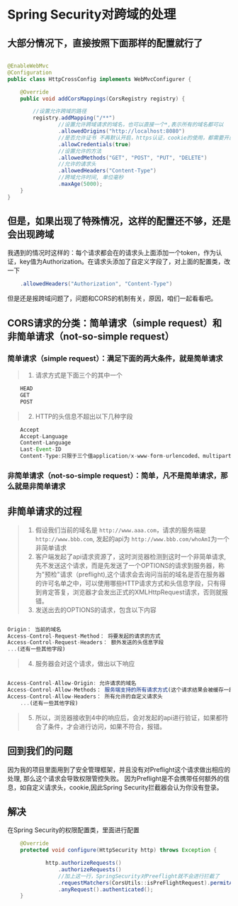 # Spring Security对跨域的处理

## 大部分情况下，直接按照下面那样的配置就行了

```java

@EnableWebMvc
@Configuration
public class HttpCrossConfig implements WebMvcConfigurer {

	@Override
	public void addCorsMappings(CorsRegistry registry) {

		//设置允许跨域的路径
		registry.addMapping("/**")
				//设置允许跨域请求的域名，也可以直接一个*,表示所有的域名都可以
				.allowedOrigins("http://localhost:8080")
				//是否允许证书 不再默认开启，https认证，cookie的使用，都需要开启这个
				.allowCredentials(true)
				//设置允许的方法
				.allowedMethods("GET", "POST", "PUT", "DELETE")
				//允许的请求头
				.allowedHeaders("Content-Type")
				//跨域允许时间, 单位毫秒
				.maxAge(5000);
	}
}

```

## 但是，如果出现了特殊情况，这样的配置还不够，还是会出现跨域
我遇到的情况时这样的：每个请求都会在的请求头上面添加一个token，作为认证，key值为Authorization。在请求头添加了自定义字段了，对上面的配置类，改一下
```java
	.allowedHeaders("Authorization", "Content-Type")
```
但是还是报跨域问题了，问题和CORS的机制有关，原因，咱们一起看看吧。




## CORS请求的分类：简单请求（simple request）和 非简单请求（not-so-simple request）

### 简单请求（simple request）：满足下面的两大条件，就是简单请求
>1. 请求方式是下面三个的其中一个
```js
	HEAD
	GET
	POST
```
>2. HTTP的头信息不超出以下几种字段
```js
	Accept
	Accept-Language
	Content-Language
	Last-Event-ID
	Content-Type:只限于三个值application/x-www-form-urlencoded、multipart/form-data、text/plain(但是我在开发中将其设置为application/json;charset=utf-8，不会触发非简单请求，这个待考证)
```

### 非简单请求（not-so-simple request）：简单，凡不是简单请求，那么就是非简单请求


## 非简单请求的过程
>1. 假设我们当前的域名是 `http://www.aaa.com`，请求的服务端是 `http://www.bbb.com`, 发起的api为 `http://www.bbb.com/whoAmI`为一个非简单请求
>2. 客户端发起了api请求资源了，这时浏览器检测到这时一个非简单请求, 先不发送这个请求，而是先发送了一个OPTIONS的请求到服务器，称为"预检"请求（preflight),这个请求会去询问当前的域名是否在服务器的许可名单之中，可以使用哪些HTTP请求方式和头信息字段，只有得到肯定答复，浏览器才会发出正式的XMLHttpRequest请求，否则就报错。
>3. 发送出去的OPTIONS的请求，包含以下内容
```js

Origin： 当前的域名
Access-Control-Request-Method： 将要发起的请求的方式
Access-Control-Request-Headers： 额外发送的头信息字段
...(还有一些其他字段)

```
>4. 服务器会对这个请求，做出以下响应
```js

Access-Control-Allow-Origin: 允许请求的域名
Access-Control-Allow-Methods： 服务端支持的所有请求方式(这个请求结果会被缓存一段时间，在这段时间内，非简单请求就以这个Response为参考，符合这些条件就不必再发Preflight，而是直接开始真实的请求)
Access-Control-Allow-Headers： 所有允许的自定义请求头
	...(还有一些其他字段)

```
>5. 所以，浏览器接收到4中的响应后，会对发起的api进行验证，如果都符合了条件，才会进行访问，如果不符合，报错。


## 回到我们的问题
因为我的项目里面用到了安全管理框架，并且没有对Preflight这个请求做出相应的处理, 那么这个请求会导致权限管控失败。 因为Preflight是不会携带任何额外的信息，如自定义请求头，cookie,因此Spring Security拦截器会认为你没有登录。

## 解决
在Spring Security的权限配置类，里面进行配置
```java
	@Override
    protected void configure(HttpSecurity http) throws Exception {

    		http.authorizeRequests()
    			.authorizeRequests()
    			//加上这一行，SpringSecurity对Preeflight就不会进行拦截了
    			.requestMatchers(CorsUtils::isPreFlightRequest).permitAll()
    			.anyRequest().authenticated();
    }

```
